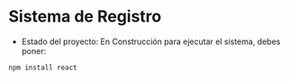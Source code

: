 <h1>Sistema de Registro</h1>

- Estado del proyecto: En Construcción 
para ejecutar el sistema, debes poner:

```npm install react ```
